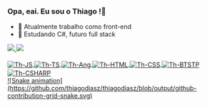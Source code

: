 ### Opa, eai. Eu sou o Thiago !👋

- 🔭 Atualmente trabalho como front-end
- 🌱 Estudando C#, futuro full stack 

<div>
  <a href="https://github.com/thiagodiasz">
   <img height="180em" src="https://github-readme-stats.vercel.app/api?username=thiagodiasz&theme=dark&show_icons=true&include_all_commits=true&count_private=true"/>
    <img height="180em" src="https://github-readme-stats.vercel.app/api/top-langs/?username=thiagodiasz&theme=dark&layout=compact&langs_count=16"/>
  </div>
  <div style="display: inline_block"><br>
    <img align="center" alt="Th-JS" height="30" width="40" src="https://cdn.jsdelivr.net/gh/devicons/devicon/icons/javascript/javascript-original.svg" />
    <img align="center" alt="Th-TS" height="30" width="40" src="https://cdn.jsdelivr.net/gh/devicons/devicon/icons/typescript/typescript-plain.svg" />
    <img align="center" alt="Th-Ang" height="30" width="40" src="https://cdn.jsdelivr.net/gh/devicons/devicon/icons/angularjs/angularjs-plain.svg" />
    <img align="center" alt="Th-HTML" height="30" width="40" src="https://cdn.jsdelivr.net/gh/devicons/devicon/icons/html5/html5-original.svg" />
    <img align="center" alt="Th-CSS" height="30" width="40" src="https://cdn.jsdelivr.net/gh/devicons/devicon/icons/css3/css3-original.svg" />
    <img align="center" alt="Th-BTSTP" height="30" width="40" src="https://cdn.jsdelivr.net/gh/devicons/devicon/icons/bootstrap/bootstrap-original.svg" />
    <img align="center" alt="Th-CSHARP" height="30" width="40" src="https://cdn.jsdelivr.net/gh/devicons/devicon/icons/csharp/csharp-original.svg" /> 
  

  </div>
  <div>
    ![Snake animation](https://github.com/thiagodiasz/thiagodiasz/blob/output/github-contribution-grid-snake.svg)
  </div>
